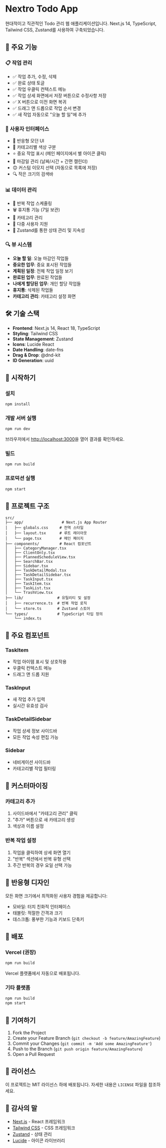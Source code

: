 # Nextro Todo App

현대적이고 직관적인 Todo 관리 웹 애플리케이션입니다. Next.js 14, TypeScript, Tailwind CSS, Zustand를 사용하여 구축되었습니다.

## 🚀 주요 기능

### 📋 작업 관리
- ✅ 작업 추가, 수정, 삭제
- ✅ 완료 상태 토글
- ✅ 작업 우클릭 컨텍스트 메뉴
- ✅ 작업 상세 화면에서 저장 버튼으로 수정사항 저장
- ✅ X 버튼으로 이전 화면 복귀
- ✅ 드래그 앤 드롭으로 작업 순서 변경
- ✅ 새 작업 자동으로 "오늘 할 일"에 추가

### 🎨 사용자 인터페이스
- 📱 반응형 모던 UI
- 🎨 카테고리별 색상 구분
- ⭐ 중요 작업 표시 (메인 페이지에서 별 아이콘 클릭)
- 📅 마감일 관리 (날짜/시간 + 간편 캘린더)
- 😊 커스텀 이모지 선택 (자동으로 목록에 저장)
- 🔍 작은 크기의 검색바

### 📊 데이터 관리
- 🔄 반복 작업 스케줄링
- 🗑️ 휴지통 기능 (7일 보관)
- 📂 카테고리 관리
- 👥 다중 사용자 지원
- 💾 Zustand를 통한 상태 관리 및 지속성

### 🔍 뷰 시스템
- **오늘 할 일**: 오늘 마감인 작업들
- **중요한 업무**: 중요 표시된 작업들
- **계획된 일정**: 전체 작업 일정 보기
- **완료된 업무**: 완료된 작업들
- **나에게 할당된 업무**: 개인 할당 작업들
- **휴지통**: 삭제된 작업들
- **카테고리 관리**: 카테고리 설정 화면

## 🛠️ 기술 스택

- **Frontend**: Next.js 14, React 18, TypeScript
- **Styling**: Tailwind CSS
- **State Management**: Zustand
- **Icons**: Lucide React
- **Date Handling**: date-fns
- **Drag & Drop**: @dnd-kit
- **ID Generation**: uuid

## 🚀 시작하기

### 설치

```bash
npm install
```

### 개발 서버 실행

```bash
npm run dev
```

브라우저에서 [http://localhost:3000](http://localhost:3000)을 열어 결과를 확인하세요.

### 빌드

```bash
npm run build
```

### 프로덕션 실행

```bash
npm start
```

## 📁 프로젝트 구조

```
src/
├── app/                 # Next.js App Router
│   ├── globals.css     # 전역 스타일
│   ├── layout.tsx      # 루트 레이아웃
│   └── page.tsx        # 메인 페이지
├── components/         # React 컴포넌트
│   ├── CategoryManager.tsx
│   ├── ClientOnly.tsx
│   ├── PlannedScheduleView.tsx
│   ├── SearchBar.tsx
│   ├── Sidebar.tsx
│   ├── TaskDetailModal.tsx
│   ├── TaskDetailSidebar.tsx
│   ├── TaskInput.tsx
│   ├── TaskItem.tsx
│   ├── TaskList.tsx
│   └── TrashView.tsx
├── lib/               # 유틸리티 및 설정
│   ├── recurrence.ts  # 반복 작업 로직
│   └── store.ts       # Zustand 스토어
└── types/             # TypeScript 타입 정의
    └── index.ts
```

## 🎯 주요 컴포넌트

### TaskItem
- 작업 아이템 표시 및 상호작용
- 우클릭 컨텍스트 메뉴
- 드래그 앤 드롭 지원

### TaskInput
- 새 작업 추가 입력
- 실시간 유효성 검사

### TaskDetailSidebar
- 작업 상세 정보 사이드바
- 모든 작업 속성 편집 가능

### Sidebar
- 네비게이션 사이드바
- 카테고리별 작업 필터링

## 🔧 커스터마이징

### 카테고리 추가
1. 사이드바에서 "카테고리 관리" 클릭
2. "추가" 버튼으로 새 카테고리 생성
3. 색상과 이름 설정

### 반복 작업 설정
1. 작업을 클릭하여 상세 화면 열기
2. "반복" 섹션에서 반복 유형 선택
3. 주간 반복의 경우 요일 선택 가능

## 📱 반응형 디자인

모든 화면 크기에서 최적화된 사용자 경험을 제공합니다:
- 모바일: 터치 친화적 인터페이스
- 태블릿: 적절한 간격과 크기
- 데스크톱: 풍부한 기능과 키보드 단축키

## 🚀 배포

### Vercel (권장)

```bash
npm run build
```

Vercel 플랫폼에서 자동으로 배포됩니다.

### 기타 플랫폼

```bash
npm run build
npm start
```

## 🤝 기여하기

1. Fork the Project
2. Create your Feature Branch (`git checkout -b feature/AmazingFeature`)
3. Commit your Changes (`git commit -m 'Add some AmazingFeature'`)
4. Push to the Branch (`git push origin feature/AmazingFeature`)
5. Open a Pull Request

## 📄 라이선스

이 프로젝트는 MIT 라이선스 하에 배포됩니다. 자세한 내용은 `LICENSE` 파일을 참조하세요.

## 🙏 감사의 말

- [Next.js](https://nextjs.org/) - React 프레임워크
- [Tailwind CSS](https://tailwindcss.com/) - CSS 프레임워크
- [Zustand](https://zustand-demo.pmnd.rs/) - 상태 관리
- [Lucide](https://lucide.dev/) - 아이콘 라이브러리